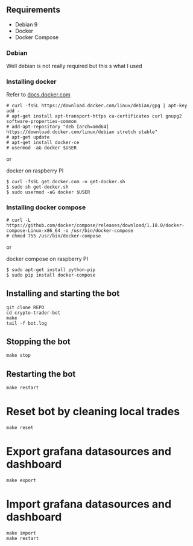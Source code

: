 ## Requirements

- Debian 9
- Docker
- Docker Compose

### Debian

Well debian is not really required but this s what I used

### Installing docker

Refer to [docs.docker.com](https://docs.docker.com)

```shell
# curl -fsSL https://download.docker.com/linux/debian/gpg | apt-key add -
# apt-get install apt-transport-https ca-certificates curl gnupg2 software-properties-common
# add-apt-repository "deb [arch=amd64] https://download.docker.com/linux/debian stretch stable"
# apt-get update
# apt-get install docker-ce
# usermod -aG docker $USER
```

or

docker on raspberry PI

```shell
$ curl -fsSL get.docker.com -o get-docker.sh
$ sudo sh get-docker.sh
$ sudo usermod -aG docker $USER
```


### Installing docker compose

```shell
# curl -L https://github.com/docker/compose/releases/download/1.18.0/docker-compose-Linux-x86_64 -o /usr/bin/docker-compose
# chmod 755 /usr/bin/docker-compose
```

or

docker compose on raspberry PI

```shell
$ sudo apt-get install python-pip
$ sudo pip install docker-compose
```

## Installing and starting the bot

```shell
git clone REPO
cd crypto-trader-bot
make
tail -f bot.log
```

## Stopping the bot

```shell
make stop
```

## Restarting the bot

```shell
make restart
```

# Reset bot by cleaning local trades 
```shell
make reset
```

# Export grafana datasources and dashboard
```shell
make export
```

# Import grafana datasources and dashboard
```shell
make import
make restart
```
